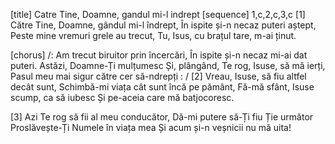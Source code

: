 [title] Catre Tine, Doamne, gandul mi-l indrept
[sequence] 1,c,2,c,3,c
[1]
Către Tine, Doamne, gândul mi-l îndrept,
În ispite și-n necaz puteri aștept,
Peste mine vremuri grele au trecut,
Tu, Isus, cu brațul tare, m-ai ținut.

[chorus]
/: Am trecut biruitor prin încercări,
În ispite și-n necaz mi-ai dat puteri.
Astăzi, Doamne-Ți mulțumesc
Și, plângând, Te rog, Isuse, să mă ierți,
Pasul meu mai sigur către cer să-ndrepți : /
[2]
Vreau, Isuse, să fiu altfel decât sunt,
Schimbă-mi viața cât sunt încă pe pământ,
Fă-mă sfânt, Isuse scump, ca să iubesc
Și pe-aceia care mă batjocoresc.

[3]
Azi Te rog să fii al meu conducător,
Dă-mi putere să-Ți fiu Ție următor
Proslăvește-Ți Numele în viața mea
Și acum și-n veșnicii nu mă uita!

